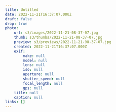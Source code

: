 ```yaml
---
title: Untitled
date: 2022-11-21T16:37:07.000Z
draft: false
drop: true
photo:
    url: s3/images/2022-11-21-08-37-07.jpg
    thumb: s3/thumbs/2022-11-21-08-37-07.jpg
    preview: s3/previews/2022-11-21-08-37-07.jpg
    created: 2022-11-21T16:37:07.000Z
    exif:
        make: null
        model: null
        lens: null
        iso: null
        aperture: null
        shutter_speed: null
        focal_length: null
        gps: null
    title: null
    caption: null
links: []
---
```

